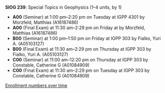 **SIOG 239**: Special Topics in Geophysics (1–4 units, by 1)

- **A00** (Seminar) at 1:00 pm–2:20 pm on Tuesday at IGPP 4301 by Morzfeld, Matthias (A16187486)
- **A00** (Final Exam) at 11:30 am–2:29 pm on Friday at   by Morzfeld, Matthias (A16187486)
- **B00** (Seminar) at 1:00 pm–1:50 pm on Friday at IGPP 303 by Fialko, Yuri A. (A05103127)
- **B00** (Final Exam) at 11:30 am–2:29 pm on Thursday at IGPP 303 by Fialko, Yuri A. (A05103127)
- **C00** (Seminar) at 11:00 am–12:20 pm on Thursday at IGPP 303 by Constable, Catherine G (A01084909)
- **C00** (Final Exam) at 11:30 am–2:29 pm on Tuesday at IGPP 303 by Constable, Catherine G (A01084909)

[Enrollment numbers over time](./SIOG239.tsv)
